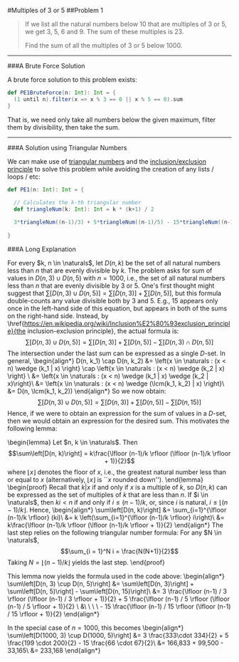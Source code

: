 [comment]: <> (<script)

[comment]: <> (  src="https://cdn.mathjax.org/mathjax/latest/MathJax.js?config=TeX-AMS-MML_HTMLorMML")

[comment]: <> (  type="text/javascript">)

[comment]: <> (</script>)

#Multiples of 3 or 5
##Problem 1



>If we list all the natural numbers below 10 that are multiples of 3 or 5, we get 3, 5, 6 and 9. The sum of these multiples is 23.
>
>Find the sum of all the multiples of 3 or 5 below 1000.

---

###A Brute Force Solution

A brute force solution to this problem exists:
```scala
def PE1BruteForce(n: Int): Int = {
  (1 until n).filter(x => x % 3 == 0 || x % 5 == 0).sum
}
```
That is, we need only take all numbers below the given maximum, filter them by divisibility, then take the sum.

---

###A Solution using Triangular Numbers

We can make use of [triangular numbers](https://en.wikipedia.org/wiki/Triangular_number) and the [inclusion/exclusion principle](https://en.wikipedia.org/wiki/Inclusion%E2%80%93exclusion_principle) to solve this problem 
while avoiding the creation of any lists / loops / etc:
```scala
def PE1(n: Int): Int = {
  
  // Calculates the k-th triangular number
  def triangleNum(k: Int): Int = k * (k+1) / 2

  3*triangleNum((n-1)/3) + 5*triangleNum((n-1)/5) - 15*triangleNum((n-1)/15)
  
}
```

###A Long Explanation

For every $k, n \in \naturals$, let $D(n, k)$ be the set of all natural numbers less than $n$ that are evenly divisible by $k$. The problem asks for sum of values in $D(n, 3) \cup D(n, 5)$ with $n=1000$, i.e., the set of all natural numbers less than $n$ that are evenly divisible by $3$ or $5$. One's first thought might suggest that $\sum\left[D(n, 3) \cup D(n, 5)\right] = \sum\left[D(n, 3)\right] + \sum\left[D(n,5)\right]$, but this formula double-counts any value divisible both by $3$ and $5$. E.g., $15$ appears only once in the left-hand side of this equation, but appears in both of the sums on the right-hand side. Instead, by \href{https://en.wikipedia.org/wiki/Inclusion%E2%80%93exclusion_principle}{the inclusion-exclusion principle}, the actual formula is:
$$\sum\left[D(n, 3) \cup D(n, 5)\right] = \sum\left[D(n, 3)\right] + \sum\left[D(n, 5)\right] - \sum\left[D(n, 3) \cap D(n, 5)\right]$$
The intersection under the last sum can be expressed as a single $D$-set. In general,
\begin{align*}
D(n, k_1) \cap D(n, k_2) &= \left\{x \in \naturals : (x < n) \wedge (k_1 | x) \right\} \cap \left\{x \in \naturals : (x < n) \wedge (k_2 | x) \right\} \\
&= \left\{x \in \naturals : (x < n) \wedge (k_1 | x) \wedge (k_2 | x)\right\}\\
&= \left\{x \in \naturals : (x < n) \wedge (\lcm(k_1, k_2) | x) \right\}\\
&= D(n, \lcm(k_1, k_2))
\end{align*}
So we now obtain:
$$\sum\left[D(n, 3) \cup D(n, 5)\right] = \sum\left[D(n, 3)\right] + \sum\left[D(n, 5)\right] - \sum\left[D(n, 15)\right]$$
Hence, if we were to obtain an expression for the sum of values in a $D$-set, then we would obtain an expression for the desired sum. This motivates the following lemma:

\begin{lemma}
Let $n, k \in \naturals$. Then
$$\sum\left[D(n, k)\right] = k\frac{\lfloor (n-1)/k \rfloor (\lfloor (n-1)/k \rfloor + 1)}{2}$$
where $\lfloor x \rfloor$ denotes the floor of $x$, i.e., the greatest natural number less than or equal to $x$ (alternatively, $\lfloor x \rfloor$ is ``$x$ rounded down'').
\end{lemma}
\begin{proof}
Recall that $k | x$ if and only if $x$ is a multiple of $k$, so $D(n, k)$ can be expressed as the set of multiples of $k$ that are less than $n$. If $i \in \naturals$, then $ki < n$ if and only if $i \leq (n-1) / k$, or, since $i$ is natural, $i \leq \lfloor (n-1) / k \rfloor$. Hence,
\begin{align*}
\sum\left[D(n, k)\right] &= \sum_{i=1}^{\lfloor (n-1)/k \rfloor} (ki)\\
&= k \left(\sum_{i=1}^{\lfloor (n-1)/k \rfloor} i\right)\\
&= k\frac{\lfloor (n-1)/k \rfloor (\lfloor (n-1)/k \rfloor + 1)}{2}
\end{align*}
The last step relies on the following triangular number formula: For any $N \in \naturals$,
$$\sum_{i = 1}^N i = \frac{N(N+1)}{2}$$
Taking $N = \lfloor (n-1) / k \rfloor$ yields the last step.
\end{proof}

This lemma now yields the formula used in the code above:
\begin{align*}
\sum\left[D(n, 3) \cup D(n, 5)\right] &= \sum\left[D(n, 3)\right] + \sum\left[D(n, 5)\right] - \sum\left[D(n, 15)\right]\\
&= 3 \frac{\lfloor (n-1) / 3 \rfloor (\lfloor (n-1) / 3 \rfloor + 1)}{2} + 5 \frac{\lfloor (n-1) / 5 \rfloor (\lfloor (n-1) / 5 \rfloor + 1)}{2} \\
&\ \ \ \ - 15 \frac{\lfloor (n-1) / 15 \rfloor (\lfloor (n-1) / 15 \rfloor + 1)}{2}
\end{align*}

In the special case of $n=1000$, this becomes
\begin{align*}
\sum\left[D(1000, 3) \cup D(1000, 5)\right] &= 3 \frac{333\cdot 334}{2} + 5 \frac{199 \cdot 200}{2} - 15 \frac{66 \cdot 67}{2}\\
&= 166,833 + 99,500 - 33,165\\
&= 233,168
\end{align*}